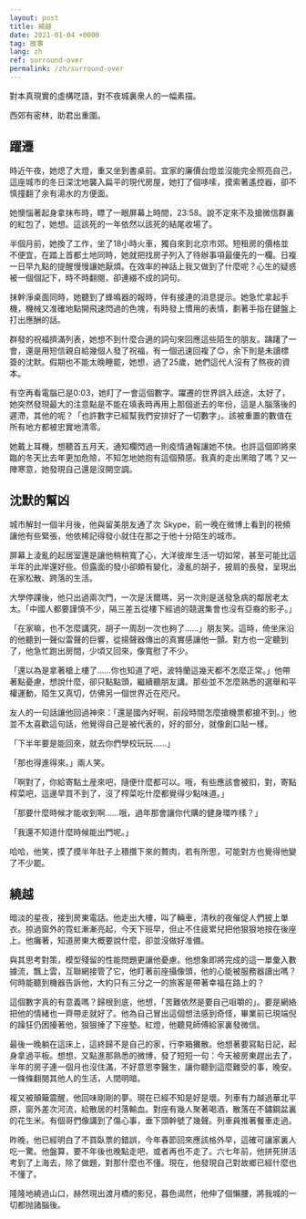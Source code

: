 ```yaml
---
layout: post
title: 繞越
date: 2021-01-04 +0000
tag: 故事
lang: zh
ref: surround-over
permalink: /zh/surround-over
---
```


對本真現實的虛構呓語，對不夜城裏衆人的一幅素描。

西郊有密林，助君出重圍。

## 躍遷

時近午夜，她熄了大燈，重又坐到書桌前。宜家的廉價台燈並沒能完全照亮自己，這座城市的冬日深沈地襲入扁平的現代房屋，她打了個哆嗦，摸索著遙控器，卻不慎撞翻了余有湯水的方便面。

她懊惱著起身拿抹布時，瞟了一眼屏幕上時間，23:58。說不定來不及搶微信群裏的紅包了，她想。這該死的一年依然以該死的結尾收場了。

半個月前，她換了工作，坐了18小時火車，獨自來到北京市郊。短租房的價格並不便宜，在踏上首都土地同時，她就把找房子列入了待辦事項最優先的一欄。日複一日早九點的提醒慢慢讓她厭煩。在效率的神話上我又做到了什麼呢？心生的疑惑被一個個記下，時不時翻閱，卻連綴不成的詞句。

抹幹淨桌面同時，她聽到了蜂鳴器的報時，伴有接連的消息提示。她急忙拿起手機，機械又准確地點開飛速閃過的色塊，有時發上慣用的表情，劃著手指在鍵盤上打出應酬的話。

群發的祝福擠滿列表，她想不到什麼合適的詞句來回應這些陌生的朋友。躊躇了一會，還是用短信親自給幾個人發了祝福，有一個迅速回複了😊，余下則是未讀標簽的沈默。假期也不能太晚睡罷，她想，過了25歲，她們這代人沒有了熬夜的資本。

有空再看電腦已是0:03，她盯了一會這個數字。躍遷的世界誤入歧途，太好了，她突然發現最大的注意點是不能在填表時再用上那個逝去的年份，這是人腦落後的遲滯，其他的呢？「也許數字已經幫我們安排好了一切數字」。該被重置的數值在所有地方都被忠實地清零。

她戴上耳機，想聽首五月天，通知欄閃過一則疫情通報讓她不快。也許這個即將來臨的冬天比去年更加危險，不知怎地她抱有這個預感。我真的走出黑暗了嗎？又一陣寒意，她發現自己還是沒開空調。

## 沈默的幫凶

城市解封一個半月後，他與留美朋友通了次 Skype，前一晚在微博上看到的視頻讓他有些緊張，他依稀記得發小就住在那之于他十分陌生的城市。

屏幕上淩亂的起居室還是讓他稍稍寬了心，大洋彼岸生活一切如常，甚至可能比這半年的此岸還好些。但露面的發小卻頗有變化，淩亂的胡子，披肩的長發，呈現出在家松散、跨落的生活。

大學停課後，他只出過兩次門，一次是沃爾瑪，另一次則是送發急病的鄰居老太太。「中國人都要謹慎不少，隔三差五從樓下經過的競選集會也沒有亞裔的影子。」

「在家嘛，也不怎麼講究，胡子一周刮一次也夠了……」朋友笑。這時，倚坐床沿的他聽到一聲似雷聲的巨響，從揚聲器傳出的真實感讓他一顫。對方也一定聽到了，他急忙跑出房間，少頃又回來，像寬慰了不少。

「還以為是拿著槍上樓了……你也知道了吧，波特蘭這幾天都不怎麼正常。」他帶著點憂慮，想說什麼，卻只點點頭，繼續聽朋友講。那些並不怎麼熟悉的選舉和平權運動，陌生又真切，仿佛另一個世界近在咫尺。

友人的一句話讓他回過神來：「還是國內好啊，前段時間怎麼搶機票都搶不到。」他並不太喜歡這句話，他覺得自己是被代表的，好的部分，就像創口貼一樣。

「下半年要是能回來，就去你們學校玩玩……」

「那也得進得來。」兩人笑。

「啊對了，你給寄點土産來吧，隨便什麼都可以。哦，有些應該會被扣，對，寄點榨菜吧，這邊早買不到了，沒了榨菜吃什麼都覺得少點味道。」

「那要什麼時候才能收到啊……哦，過年那會讓你代購的健身環咋樣？」

「我還不知道什麼時候能出門呢。」

哈哈，他笑，摸了摸半年肚子上積攢下來的贅肉，若有所思，可能對方也覺得他變了不少罷。

## 繞越

暗淡的星夜，接到房東電話。他走出大樓，叫了輛車，清秋的夜催促人們披上單衣。掠過窗外的霓虹漸漸亮起，今天下班早，但止不住疲累兒把他狠狠地按在後座上。他癱著，知道房東大概要說什麼，卻並沒做好准備。

與其思考對策，模型殘留的性能問題更讓他憂慮。他想象即將完成的這一單彙入數據流，飄上雲，互聯網接管了它，他盯著前座攝像頭，他的心能被服務器讀出嗎？何時能聽到機器告訴他，大約只有三分之一的旅客是帶著幸福在路上的？

這個數字真的有意義嗎？歸根到底，他想，「苦難依然是要自己咀嚼的」。要是網絡把他的情緒也一齊帶走就好了。他為自己冒出這個想法感到奇怪，畢業前已現端倪的躁狂仍困擾著他，狠狠捶了下座墊。紅燈，他聽見師傅給家裏發微信。

最後一晚躺在這床上，這終歸不是自己的家，行李箱攤散。他想著要寫點日記，起身拿過平板。想想，又點進那熟悉的微博，發了短短一句：今天被房東趕出去了，半年的房子連一個月也沒住滿，不好意思李醫生，讓你聽到這麼難受的事，晚安。一條條翻閱其他人的生活，人間明暗。

複又被顛簸震醒，他回味剛剛的夢。現在已經不知是好是壞。列車有力越過華北平原，窗外差次河流，給散居的村落輸血。對座有幾人聚著喝酒，散落在不鏽鋼盆裏的花生米。有個哥們像講到了傷心事，垂下頭幹號了幾聲。列車員推著餐車走過。

昨晚，他已經明白了不買臥票的錯誤，今年春節回來應該格外早，這確可讓家裏人吃一驚。他盤算，要不年後也晚點走吧，或者再也不走了。六七年前，他拼死拼活考到了上海去，除了做題，對那什麼也不懂。現在，他發現自己對故鄉已經什麼也不懂了。

隆隆地繞過山口，赫然現出渡月橋的影兒，暮色谒然，他伸了個懶腰，將我城的一切都抛諸腦後。
